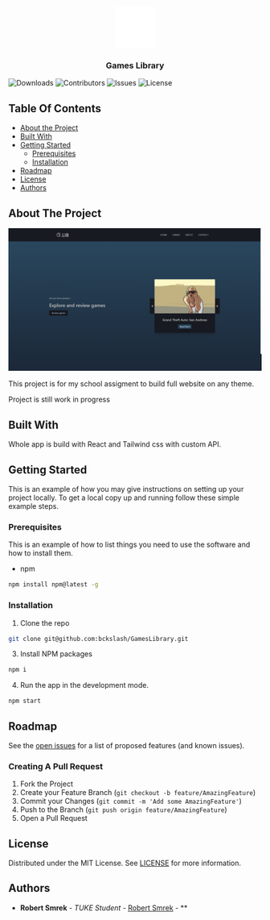 <br/>
<p align="center">
  <a href="https://github.com/Robert Smrek/AWT - Games Library">
    <img src="images/logo.svg" alt="Logo" width="80" height="80">
  </a>

  <h3 align="center">Games Library</h3>
</p>

![Downloads](https://img.shields.io/github/downloads/bckslash/GamesLibrary/total) ![Contributors](https://img.shields.io/github/contributors/bckslash/GamesLibrary?color=dark-green) ![Issues](https://img.shields.io/github/issues/bckslash/GamesLibrary) ![License](https://img.shields.io/apm/l/vim-mode?color=asd&label=license&logo=green&logoColor=MIT)

## Table Of Contents

-   [About the Project](#about-the-project)
-   [Built With](#built-with)
-   [Getting Started](#getting-started)
    -   [Prerequisites](#prerequisites)
    -   [Installation](#installation)
-   [Roadmap](#roadmap)
-   [License](#license)
-   [Authors](#authors)

## About The Project

![Screen Shot](images/screen.png)

This project is for my school assigment to build full website on any theme.

Project is still work in progress

## Built With

Whole app is build with React and Tailwind css with custom API.

## Getting Started

This is an example of how you may give instructions on setting up your project locally.
To get a local copy up and running follow these simple example steps.

### Prerequisites

This is an example of how to list things you need to use the software and how to install them.

-   npm

```sh
npm install npm@latest -g
```

### Installation

1. Clone the repo

```sh
git clone git@github.com:bckslash/GamesLibrary.git
```

3. Install NPM packages

```sh
npm i
```

4. Run the app in the development mode.

```sh
npm start
```

## Roadmap

See the [open issues](https://github.com/bcksalsh/GamesLibrary/issues) for a list of proposed features (and known issues).

### Creating A Pull Request

1. Fork the Project
2. Create your Feature Branch (`git checkout -b feature/AmazingFeature`)
3. Commit your Changes (`git commit -m 'Add some AmazingFeature'`)
4. Push to the Branch (`git push origin feature/AmazingFeature`)
5. Open a Pull Request

## License

Distributed under the MIT License. See [LICENSE](https://github.com/bckslash/GamesLibrary/blob/master/LICENSE) for more information.

## Authors

-   **Robert Smrek** - _TUKE Student_ - [Robert Smrek](https://github.com/bckslash) - \*\*
